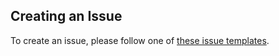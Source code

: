 ## Creating an Issue

To create an issue, please follow one of [these issue templates](https://github.com/Workday/canvas-kit-actions/issues/new/choose).
